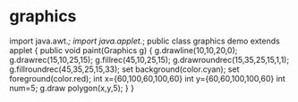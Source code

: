 # graphics
import java.awt.*;
import java.applet.*;
public class graphics demo extends applet
{
    public void paint(Graphics g)
    {
        g.drawline(10,10,20,0);
        g.drawrec(15,10,25,15);
        g.fillrec(45,10,25,15);
        g.drawroundrec(15,35,25,15,1,1);
        g.fillroundrec(45,35,25,15,33);
        set background(color.cyan);
        set foreground(color.red);
        int x={60,100,60,100,60}
        int y={60,60,100,100,60}
        int num=5;
        g.draw polygon(x,y,5);
    }
}
